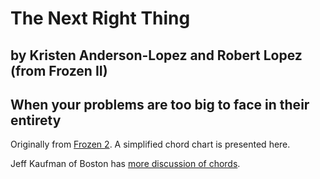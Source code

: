 # The Next Right Thing
## by Kristen Anderson-Lopez and Robert Lopez (from Frozen II)
## When your problems are too big to face in their entirety

Originally from [Frozen 2](https://www.youtube.com/watch?v=w6g1yQV0dIY). A simplified chord chart is presented here.

Jeff Kaufman of Boston has [more discussion of chords](https://www.jefftk.com/p/chording-the-next-right-thing).